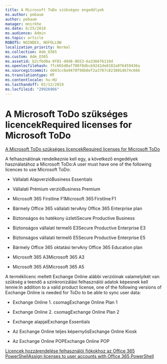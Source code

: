 ```yaml
---
title: A Microsoft ToDo szükséges engedélyek
ms.author: pebaum
author: pebaum
manager: mnirkhe
ms.date: 6/25/2018
ms.audience: Admin
ms.topic: article
ROBOTS: NOINDEX, NOFOLLOW
localization_priority: Normal
ms.collection: Adm_O365
ms.custom: Adm_O365
ms.assetid: b2cf6d0a-9f01-49d8-8653-6a3366f6119d
ms.openlocfilehash: 7fc665d0af708f0dbcb9241de8102a976459436a
ms.sourcegitcommit: dd43cc0a9470f98b8ef2a3787c823801d674c666
ms.translationtype: MT
ms.contentlocale: hu-HU
ms.lasthandoff: 02/12/2019
ms.locfileid: "29926966"
---
```

# <a name="required-licenses-for-microsoft-todo"></a><span data-ttu-id="32ba5-102">A Microsoft ToDo szükséges licencek</span><span class="sxs-lookup"><span data-stu-id="32ba5-102">Required licenses for Microsoft ToDo</span></span>

[<span data-ttu-id="32ba5-103">A Microsoft ToDo szükséges licencek</span><span class="sxs-lookup"><span data-stu-id="32ba5-103">Required licenses for Microsoft ToDo</span></span>](https://support.office.com/article/381e9d1b-c500-49b5-973e-890fd86528d7.aspx)
  
<span data-ttu-id="32ba5-104">A felhasználónak rendelkeznie kell egy, a következő engedélyek használatához a Microsoft ToDo:</span><span class="sxs-lookup"><span data-stu-id="32ba5-104">A user must have one of the following licences to use Microsoft ToDo:</span></span>
  
- <span data-ttu-id="32ba5-105">Vállalati Alapverzió</span><span class="sxs-lookup"><span data-stu-id="32ba5-105">Business Essentials</span></span>
    
- <span data-ttu-id="32ba5-106">Vállalati Prémium verzió</span><span class="sxs-lookup"><span data-stu-id="32ba5-106">Business Premium</span></span>
    
- <span data-ttu-id="32ba5-107">Microsoft 365 Firstline F1</span><span class="sxs-lookup"><span data-stu-id="32ba5-107">Microsoft 365 Firstline F1</span></span>
    
- <span data-ttu-id="32ba5-108">Bármely Office 365 vállalati terv</span><span class="sxs-lookup"><span data-stu-id="32ba5-108">Any Office 365 Enterprise plan</span></span>
    
- <span data-ttu-id="32ba5-109">Biztonságos és hatékony üzleti</span><span class="sxs-lookup"><span data-stu-id="32ba5-109">Secure Productive Business</span></span>
    
- <span data-ttu-id="32ba5-110">Biztonságos vállalati termelő E3</span><span class="sxs-lookup"><span data-stu-id="32ba5-110">Secure Productive Enterprise E3</span></span>
    
- <span data-ttu-id="32ba5-111">Biztonságos vállalati termelő E5</span><span class="sxs-lookup"><span data-stu-id="32ba5-111">Secure Productive Enterprise E5</span></span>
    
- <span data-ttu-id="32ba5-112">Bármely Office 365 oktatási terv</span><span class="sxs-lookup"><span data-stu-id="32ba5-112">Any Office 365 Education plan</span></span>
    
- <span data-ttu-id="32ba5-113">Microsoft 365 A3</span><span class="sxs-lookup"><span data-stu-id="32ba5-113">Microsoft 365 A3</span></span>
    
- <span data-ttu-id="32ba5-114">Microsoft 365 A5</span><span class="sxs-lookup"><span data-stu-id="32ba5-114">Microsoft 365 A5</span></span>
    
<span data-ttu-id="32ba5-115">A terméklicenc mellett Exchange Online alábbi verzióinak valamelyikét van szükség a teendő a szinkronizálási felhasználói adatok képesnek kell lennie:</span><span class="sxs-lookup"><span data-stu-id="32ba5-115">In addition to a valid product license, one of the following versions of Exchange Online is needed for ToDo to be able to sync user data:</span></span> 
  
- <span data-ttu-id="32ba5-116">Exchange Online 1. csomag</span><span class="sxs-lookup"><span data-stu-id="32ba5-116">Exchange Online Plan 1</span></span>
    
- <span data-ttu-id="32ba5-117">Exchange Online 2. csomag</span><span class="sxs-lookup"><span data-stu-id="32ba5-117">Exchange Online Plan 2</span></span>
    
- <span data-ttu-id="32ba5-118">Exchange alapjai</span><span class="sxs-lookup"><span data-stu-id="32ba5-118">Exchange Essentials</span></span>
    
- <span data-ttu-id="32ba5-119">Az Exchange Online teljes képernyős</span><span class="sxs-lookup"><span data-stu-id="32ba5-119">Exchange Online Kiosk</span></span>
    
- <span data-ttu-id="32ba5-120">Az Exchange Online POP</span><span class="sxs-lookup"><span data-stu-id="32ba5-120">Exchange Online POP</span></span>
    
[<span data-ttu-id="32ba5-121">Licencek hozzárendelése felhasználói fiókokhoz az Office 365 PowerShell</span><span class="sxs-lookup"><span data-stu-id="32ba5-121">Assign licenses to user accounts with Office 365 PowerShell</span></span>](https://docs.microsoft.com/office365/enterprise/powershell/assign-licenses-to-user-accounts-with-office-365-powershell )
  

